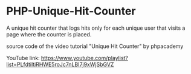 # PHP-Unique-Hit-Counter
A unique hit counter that logs hits only for each unique user that visits a page where the counter is placed.


source code of the video tutorial "Unique Hit Counter" by phpacademy

YouTube link:
https://www.youtube.com/playlist?list=PLfdtiltiRHWE5roJc7nLBI7j9xWjSbGVZ
